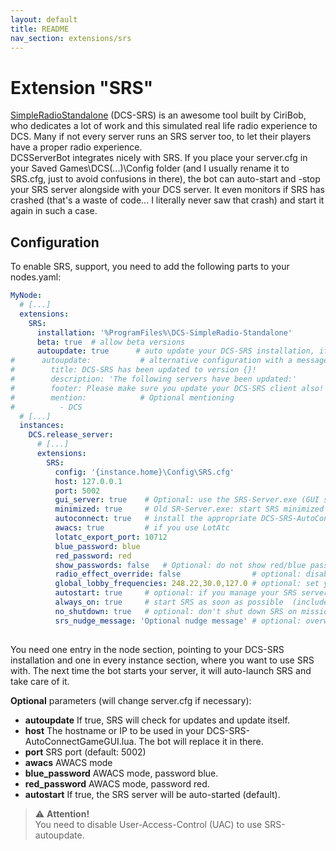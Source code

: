 ```yaml
---
layout: default
title: README
nav_section: extensions/srs
---
```


# Extension "SRS"
[SimpleRadioStandalone](http://dcssimpleradio.com/) (DCS-SRS) is an awesome tool built by CiriBob, who dedicates a lot of work and this 
simulated real life radio experience to DCS. Many if not every server runs an SRS server too, to let their players have 
a proper radio experience.<br/>
DCSServerBot integrates nicely with SRS. If you place your server.cfg in your Saved Games\DCS(...)\Config folder (and I
usually rename it to SRS.cfg, just to avoid confusions in there), the bot can auto-start and -stop your SRS server 
alongside with your DCS server. It even monitors if SRS has crashed (that's a waste of code... I literally never saw
that crash) and start it again in such a case.<br/>

## Configuration
To enable SRS, support, you need to add the following parts to your nodes.yaml:
```yaml
MyNode:
  # [...]
  extensions:
    SRS:
      installation: '%ProgramFiles%\DCS-SimpleRadio-Standalone'
      beta: true  # allow beta versions
      autoupdate: true      # auto update your DCS-SRS installation, if a new version is available online (default: false)
#      autoupdate:           # alternative configuration with a message being posted to Discord after every update
#        title: DCS-SRS has been updated to version {}!
#        description: 'The following servers have been updated:'
#        footer: Please make sure you update your DCS-SRS client also!
#        mention:            # Optional mentioning
#          - DCS
  # [...]
  instances:
    DCS.release_server:
      # [...]
      extensions:
        SRS:
          config: '{instance.home}\Config\SRS.cfg'
          host: 127.0.0.1
          port: 5002
          gui_server: true    # Optional: use the SRS-Server.exe (GUI server) instead of the command line one
          minimized: true     # Old SR-Server.exe: start SRS minimized (default: true)
          autoconnect: true   # install the appropriate DCS-SRS-AutoConnectGameGUI.lua, default: true
          awacs: true         # if you use LotAtc
          lotatc_export_port: 10712
          blue_password: blue
          red_password: red
          show_passwords: false   # Optional: do not show red/blue passwords in the status embed (default: true)
          radio_effect_override: false                # optional: disable radio effects (LOS, etc)
          global_lobby_frequencies: 248.22,30.0,127.0 # optional: set your music channels in here
          autostart: true     # optional: if you manage your SRS servers outside of DCSSB, set that to false
          always_on: true     # start SRS as soon as possible  (includes no_shutdown: true)
          no_shutdown: true   # optional: don't shut down SRS on mission end (default: false)
          srs_nudge_message: 'Optional nudge message' # optional: overwrite the existing nudge message
          
```
You need one entry in the node section, pointing to your DCS-SRS installation and one in every instance section, 
where you want to use SRS with. The next time the bot starts your server, it will auto-launch SRS and take care of it.

__Optional__ parameters (will change server.cfg if necessary):</br>
* **autoupdate** If true, SRS will check for updates and update itself.
* **host** The hostname or IP to be used in your DCS-SRS-AutoConnectGameGUI.lua. The bot will replace it in there.
* **port** SRS port (default: 5002)
* **awacs** AWACS mode
* **blue_password** AWACS mode, password blue.
* **red_password** AWACS mode, password red.
* **autostart** If true, the SRS server will be auto-started (default).

> ⚠️ **Attention!**<br>
> You need to disable User-Access-Control (UAC) to use SRS-autoupdate.

